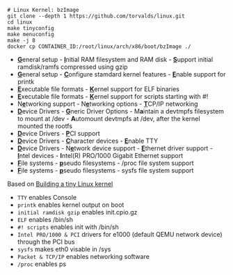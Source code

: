 ```
# Linux Kernel: bzImage
git clone --depth 1 https://github.com/torvalds/linux.git
cd linux
make tinyconfig
make menuconfig
make -j 8
docker cp CONTAINER_ID:/root/linux/arch/x86/boot/bzImage ./
```
 
* <ins>**G**</ins>eneral setup - <ins>**I**</ins>nitial RAM filesystem and RAM disk - <ins>**S**</ins>upport initial ramdisk/ramfs compressed using gzip
* <ins>**G**</ins>eneral setup - <ins>**C**</ins>onfigure stamdard kernel features - <ins>**E**</ins>nable support for printk  
* <ins>**E**</ins>xecutable file formats -  <ins>**K**</ins>ernel support for ELF binaries
* <ins>**E**</ins>xecutable file formats -  <ins>**K**</ins>ernel support for scripts starting with #!
* N<ins>**e**</ins>tworking support - N<ins>**e**</ins>tworking options - <ins>**T**</ins>CP/IP networking
* <ins>**D**</ins>evice Drivers - <ins>**G**</ins>neric Driver Options - M**a**intain a devtmpfs filesystem to mount at /dev - **A**utomount devtmpfs at /dev, after the kernel mounted the rootfs
* <ins>**D**</ins>evice Drivers - <ins>**P**</ins>CI support 
* <ins>**D**</ins>evice Drivers - <ins>**C**</ins>haracter devices - <ins>**E**</ins>nable TTY  
* <ins>**D**</ins>evice Drivers - N<ins>**e**</ins>twork device support - <ins>**E**</ins>thernet driver support - <ins>**I**</ins>ntel devices - **I**ntel(R) PRO/1000 Gigabit Ethernet support  
* <ins>**F**</ins>ile systems - <ins>**p**</ins>seudo filesystems - /proc file system support  
* <ins>**F**</ins>ile systems - <ins>**p**</ins>seudo filesystems - sysfs file system support  

Based on [Building a tiny Linux kernel](https://weeraman.com/building-a-tiny-linux-kernel-8c07579ae79d)

* `TTY` enables Console
* `printk` enables kernel output on boot
*  `initial ramdisk gzip` enables init.cpio.gz
*  `ELF` enables /bin/sh
*  `#! scripts` enables init with /bin/sh
*  `Intel PRO/1000 & PCI` drivers for e1000 (default QEMU network device) through the PCI bus
*  `sysfs` makes eth0 visable in /sys
*  `Packet & TCP/IP` enables networking software
*  `/proc` enables ps 
